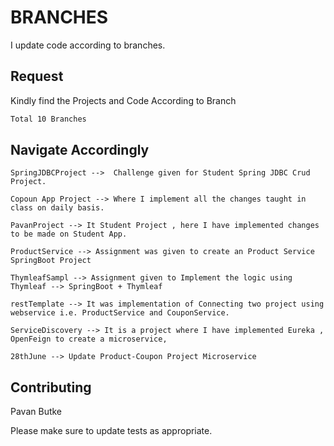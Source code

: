 # BRANCHES

I update code according to branches.

## Request

Kindly find the Projects and Code According to Branch

```bash
Total 10 Branches
```

## Navigate Accordingly

```
SpringJDBCProject -->  Challenge given for Student Spring JDBC Crud Project.

Copoun App Project --> Where I implement all the changes taught in class on daily basis.

PavanProject --> It Student Project , here I have implemented changes to be made on Student App.

ProductService --> Assignment was given to create an Product Service SpringBoot Project

ThymleafSampl --> Assignment given to Implement the logic using Thymleaf --> SpringBoot + Thymleaf

restTemplate --> It was implementation of Connecting two project using webservice i.e. ProductService and CouponService.

ServiceDiscovery --> It is a project where I have implemented Eureka , OpenFeign to create a microservice,
 
28thJune --> Update Product-Coupon Project Microservice
```

## Contributing
Pavan Butke

Please make sure to update tests as appropriate.
